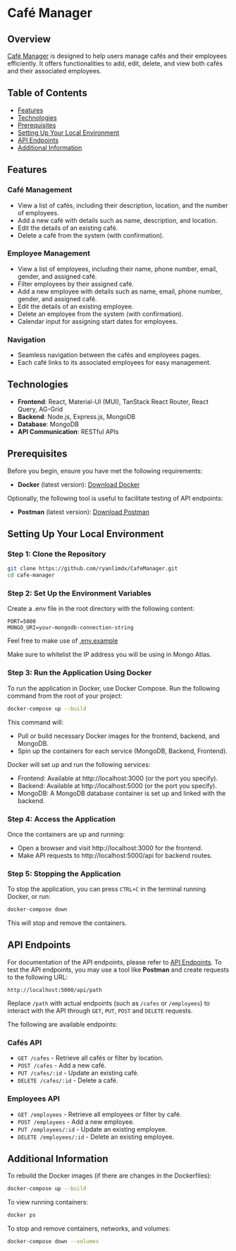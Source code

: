 # Café Manager

## Overview
[Café Manager](https://cafemanager.onrender.com/) is designed to help users manage cafés and their employees efficiently. It offers functionalities to add, edit, delete, and view both cafés and their associated employees.

## Table of Contents

- [Features](#features)
- [Technologies](#technologies)
- [Prerequisites](#prerequisites)
- [Setting Up Your Local Environment](#setting-up-your-local-environment)
- [API Endpoints](#api-endpoints)
- [Additional Information](#additional-information)


## Features

### Café Management
- View a list of cafés, including their description, location, and the number of employees.
- Add a new café with details such as name, description, and location.
- Edit the details of an existing café.
- Delete a café from the system (with confirmation).

### Employee Management
- View a list of employees, including their name, phone number, email, gender, and assigned café.
- Filter employees by their assigned café.
- Add a new employee with details such as name, email, phone number, gender, and assigned café.
- Edit the details of an existing employee.
- Delete an employee from the system (with confirmation).
- Calendar input for assigning start dates for employees.

### Navigation
- Seamless navigation between the cafés and employees pages.
- Each café links to its associated employees for easy management.

## Technologies

- **Frontend**: React, Material-UI (MUI), TanStack React Router, React Query, AG-Grid
- **Backend**: Node.js, Express.js, MongoDB
- **Database**: MongoDB
- **API Communication**: RESTful APIs

## Prerequisites

Before you begin, ensure you have met the following requirements:
- **Docker** (latest version): [Download Docker](https://www.docker.com/get-started/)

Optionally, the following tool is useful to facilitate testing of API endpoints:

- **Postman** (latest version): [Download Postman](https://www.postman.com/downloads/)

## Setting Up Your Local Environment

### Step 1: Clone the Repository
```bash
git clone https://github.com/ryanlimdx/CafeManager.git
cd cafe-manager
```

### Step 2: Set Up the Environment Variables
Create a .env file in the root directory with the following content:

```env
PORT=5000
MONGO_URI=your-mongodb-connection-string
```

Feel free to make use of [.env.example](./.env.example)

Make sure to whitelist the IP address you will be using in Mongo Atlas.

### Step 3: Run the Application Using Docker
To run the application in Docker, use Docker Compose. Run the following command from the root of your project:

```bash
docker-compose up --build
```

This command will:

- Pull or build necessary Docker images for the frontend, backend, and MongoDB.
- Spin up the containers for each service (MongoDB, Backend, Frontend).

Docker will set up and run the following services:

- Frontend: Available at http://localhost:3000 (or the port you specify).
- Backend: Available at http://localhost:5000 (or the port you specify).
- MongoDB: A MongoDB database container is set up and linked with the backend.

### Step 4: Access the Application
Once the containers are up and running:
- Open a browser and visit http://localhost:3000 for the frontend.
- Make API requests to http://localhost:5000/api for backend routes.

### Step 5: Stopping the Application
To stop the application, you can press `CTRL+C` in the terminal running Docker, or run:

```bash
docker-compose down
```
This will stop and remove the containers.

## API Endpoints
For documentation of the API endpoints, please refer to [API Endpoints](./docs/api-endpoints.md). To test the API endpoints, you may use a tool like **Postman** and create requests to the following URL:
```
http://localhost:5000/api/path
```
Replace `/path` with actual endpoints (such as `/cafes` or `/employees`) to interact with the API through `GET`, `PUT`, `POST` and `DELETE` requests.

The following are available endpoints:

### Cafés API
- `GET /cafes` - Retrieve all cafés or filter by location.
- `POST /cafes` - Add a new café.
- `PUT /cafes/:id` - Update an existing café.
- `DELETE /cafes/:id` - Delete a café.

### Employees API
- `GET /employees` - Retrieve all employees or filter by café.
- `POST /employees` - Add a new employee.
- `PUT /employees/:id` - Update an existing employee.
- `DELETE /employees/:id` - Delete an existing employee.

## Additional Information
To rebuild the Docker images (if there are changes in the Dockerfiles):

```bash
docker-compose up --build
```

To view running containers:

```bash
docker ps
```

To stop and remove containers, networks, and volumes:

```bash
docker-compose down --volumes
```
